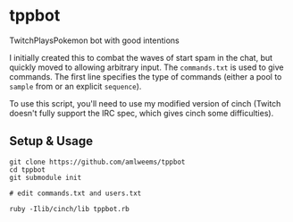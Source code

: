 tppbot
======

TwitchPlaysPokemon bot with good intentions

I initially created this to combat the waves of start spam in the chat, but quickly moved to allowing arbitrary input. The `commands.txt` is used to give commands. The first line specifies the type of commands  (either a pool to `sample` from or an explicit `sequence`).

To use this script, you'll need to use my modified version of cinch (Twitch doesn't fully support the IRC spec, which gives cinch some difficulties).

## Setup & Usage ##
```
git clone https://github.com/amlweems/tppbot
cd tppbot
git submodule init

# edit commands.txt and users.txt

ruby -Ilib/cinch/lib tppbot.rb
```
